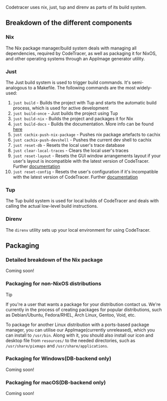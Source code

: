 Codetracer uses nix, just, tup and direnv as parts of its build system.

## Breakdown of the different components
### Nix
The Nix package manager/build system deals with managing all dependencies, required by CodeTracer, as well as packaging
it for NixOS, and other operating systems through an AppImage generator utility.

### Just
The Just build system is used to trigger build commands. It's semi-analogous to a Makefile. The following commands are
the most widely-used:

1. `just build` - Builds the project with Tup and starts the automatic build process, which is used for active development
1. `just build-once` - Just builds the project using Tup
1. `just build-nix` - Builds the project and packages it for Nix
1. `just build-docs` - Builds the documentation. More info can be found [here](https://dev-docs.codetracer.com/Misc/BuildDocs)
1. `just cachix-push-nix-package` - Pushes nix package artefacts to cachix
1. `just cachix-push-devshell` - Pushes the current dev shell to cachix
1. `just reset-db` - Resets the local user's trace database
1. `just clear-local-traces` - Clears the local user's traces
1. `just reset-layout` - Resets the GUI window arrangements layout if your user's layout is incompatible with the latest version of CodeTracer. Further [documentation](https://dev-docs.codetracer.com/Introduction/Configuration)
1. `just reset-config` - Resets the user's configuration if it's incompatible with the latest version of CodeTracer. Further [documentation](https://dev-docs.codetracer.com/Introduction/Configuration)

### Tup
The Tup build system is used for local builds of CodeTracer and deals with calling the actual low-level build instructions.

### Direnv
The `direnv` utility sets up your local environment for using CodeTracer.

## Packaging
### Detailed breakdown of the Nix package
Coming soon!

### Packaging for non-NixOS distributions
> [!TIP]
> If you're a user that wants a package for your distribution contact us. We're currently in the process of creating
> packages for popular distributions, such as Debian/Ubuntu, Fedora/RHEL, Arch Linux, Gentoo, Void, etc. 

To package for another Linux distribution with a ports-based package manager, you can utilise our AppImage(currently unreleased), 
which you can install to `/usr/bin`. Along with it, you should also install our icon and desktop file 
from `resources/` to the needed directories, such as `/usr/share/pixmaps` and `/usr/share/applications`.

### Packaging for Windows(DB-backend only)
Coming soon!

### Packaging for macOS(DB-backend only)
Coming soon!
